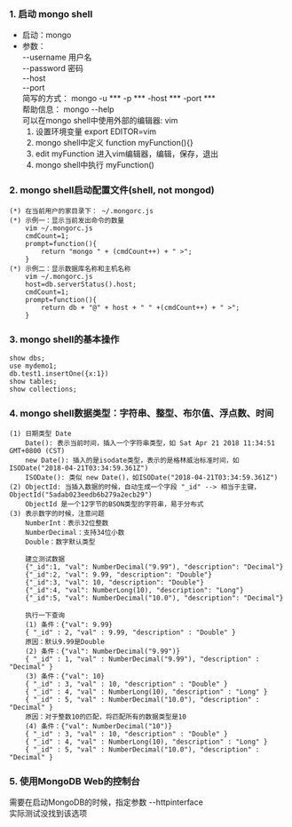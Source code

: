 ### 1. 启动 mongo shell
* 启动：mongo
* 参数：  
--username 用户名  
--password 密码  
--host  
--port  
简写的方式： mongo -u *** -p *** -host *** -port ***  
帮助信息： mongo --help  
可以在mongo shell中使用外部的编辑器: vim
    1.  设置环境变量 export EDITOR=vim
    2.  mongo shell中定义 function myFunction(){}
    3.  edit myFunction  进入vim编辑器，编辑，保存，退出
    4.  mongo shell中执行 myFunction()

### 2. mongo shell启动配置文件(shell, not mongod)
    (*) 在当前用户的家目录下： ~/.mongorc.js
    (*) 示例一：显示当前发出命令的数量
        vim ~/.mongorc.js
        cmdCount=1;
        prompt=function(){
            return "mongo " + (cmdCount++) + " >";
        }
    (*) 示例二：显示数据库名称和主机名称
        vim ~/.mongorc.js
        host=db.serverStatus().host;
        cmdCount=1;
        prompt=function(){
            return db + "@" + host + " " +(cmdCount++) + " >";
        }

### 3. mongo shell的基本操作
    show dbs;
    use mydemo1;
    db.test1.insertOne({x:1})
    show tables;
    show collections;

### 4. mongo shell数据类型：字符串、整型、布尔值、浮点数、时间
    (1) 日期类型 Date
        Date(): 表示当前时间，插入一个字符串类型，如 Sat Apr 21 2018 11:34:51 GMT+0800 (CST)
        new Date(): 插入的是isodate类型，表示的是格林威治标准时间，如ISODate("2018-04-21T03:34:59.361Z")
        ISODate(): 类似 new Date()，如ISODate("2018-04-21T03:34:59.361Z")
    (2) ObjectId: 当插入数据的时候，自动生成一个字段 "_id" --> 相当于主键，ObjectId("5adab023eedb6b279a2ecb29")
        ObjectId 是一个12字节的BSON类型的字符串，易于分布式
    (3) 表示数字的时候，注意问题
        NumberInt：表示32位整数
        NumberDecimal：支持34位小数
        Double：数字默认类型

        建立测试数据
        {"_id":1, "val": NumberDecimal("9.99"), "description": "Decimal"}
        {"_id":2, "val": 9.99, "description": "Double"}
        {"_id":3, "val": 10, "description": "Double"}
        {"_id":4, "val": NumberLong(10), "description": "Long"}
        {"_id":5, "val": NumberDecimal("10.0"), "description": "Decimal"}

        执行一下查询
        (1) 条件：{"val": 9.99}
        { "_id" : 2, "val" : 9.99, "description" : "Double" }
        原因：默认9.99是Double
        (2) 条件：{"val": NumberDecimal("9.99")}
        { "_id" : 1, "val" : NumberDecimal("9.99"), "description" : "Decimal" }
        (3) 条件：{"val": 10}
        { "_id" : 3, "val" : 10, "description" : "Double" }
        { "_id" : 4, "val" : NumberLong(10), "description" : "Long" }
        { "_id" : 5, "val" : NumberDecimal("10.0"), "description" : "Decimal" }
        原因：对于整数10的匹配，将匹配所有的数据类型是10
        (4) 条件：{"val": NumberDecimal("10")}
        { "_id" : 3, "val" : 10, "description" : "Double" }
        { "_id" : 4, "val" : NumberLong(10), "description" : "Long" }
        { "_id" : 5, "val" : NumberDecimal("10.0"), "description" : "Decimal" }

### 5. 使用MongoDB Web的控制台
需要在启动MongoDB的时候，指定参数 --httpinterface  
实际测试没找到该选项
